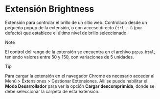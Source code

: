 # Extensión Brightness

Extensión para controlar el brillo de un sitio web. Controlado desde un pequeño popup de la extensión, o con acceso directo `Ctrl + B` (por defecto) que establece el último nivel de brillo seleccionado.

> [!NOTE]
> El control del rango de la extensión se encuentra en el archivo `popup.html`, teniendo valores entre 50 y 150, con variaciones de 5 unidades.

> [!TIP]
> Para cargar la extensión en el navegador Chrome es necesario acceder al Menú > Extensiones > Gestionar Extensiones. Allí se puede habilitar el **Modo Desarrollador** para ver la opción **Cargar descomprimida**, donde se debe seleccionar la carpeta de esta extensión.